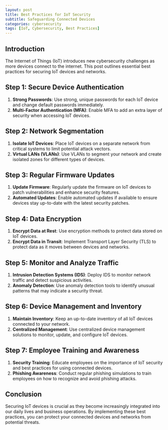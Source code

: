 ```yaml
---
layout: post
title: Best Practices for IoT Security
subtitle: Safeguarding Connected Devices
categories: cybersecurity
tags: [IoT, Cybersecurity, Best Practices]
---
```


## Introduction
The Internet of Things (IoT) introduces new cybersecurity challenges as more devices connect to the internet. This post outlines essential best practices for securing IoT devices and networks.

## Step 1: Secure Device Authentication
1. **Strong Passwords**: Use strong, unique passwords for each IoT device and change default passwords immediately.
2. **Multi-Factor Authentication (MFA)**: Enable MFA to add an extra layer of security when accessing IoT devices.

## Step 2: Network Segmentation
1. **Isolate IoT Devices**: Place IoT devices on a separate network from critical systems to limit potential attack vectors.
2. **Virtual LANs (VLANs)**: Use VLANs to segment your network and create isolated zones for different types of devices.

## Step 3: Regular Firmware Updates
1. **Update Firmware**: Regularly update the firmware on IoT devices to patch vulnerabilities and enhance security features.
2. **Automated Updates**: Enable automated updates if available to ensure devices stay up-to-date with the latest security patches.

## Step 4: Data Encryption
1. **Encrypt Data at Rest**: Use encryption methods to protect data stored on IoT devices.
2. **Encrypt Data in Transit**: Implement Transport Layer Security (TLS) to protect data as it moves between devices and networks.

## Step 5: Monitor and Analyze Traffic
1. **Intrusion Detection Systems (IDS)**: Deploy IDS to monitor network traffic and detect suspicious activities.
2. **Anomaly Detection**: Use anomaly detection tools to identify unusual patterns that may indicate a security threat.

## Step 6: Device Management and Inventory
1. **Maintain Inventory**: Keep an up-to-date inventory of all IoT devices connected to your network.
2. **Centralized Management**: Use centralized device management solutions to monitor, update, and configure IoT devices.

## Step 7: Employee Training and Awareness
1. **Security Training**: Educate employees on the importance of IoT security and best practices for using connected devices.
2. **Phishing Awareness**: Conduct regular phishing simulations to train employees on how to recognize and avoid phishing attacks.

## Conclusion
Securing IoT devices is crucial as they become increasingly integrated into our daily lives and business operations. By implementing these best practices, you can protect your connected devices and networks from potential threats.


